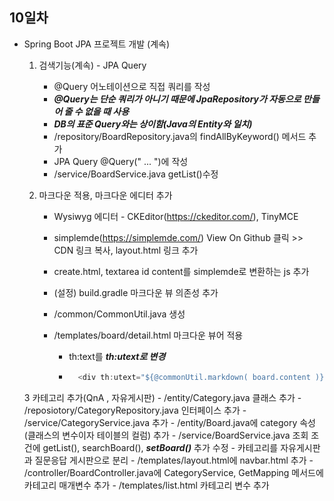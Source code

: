 ## 10일차
- Spring Boot JPA 프로젝트 개발 (계속)
    1. 검색기능(계속) - JPA Query
        - @Query 어노테이션으로 직접 쿼리를 작성
        - ***@Query는 단순 쿼리가 아니기 때문에 JpaRepository가 자동으로 만들어 줄 수 없을 때 사용***
        - ***DB의 표준 Query와는 상이함(Java의 Entity와 일치)***
        - /repository/BoardRepository.java의 findAllByKeyword() 메서드 추가
        - JPA Query @Query(" ... ")에 작성
        - /service/BoardService.java getList()수정

    2. 마크다운 적용, 마크다운 에디터 추가
        - Wysiwyg 에디터 - CKEditor(https://ckeditor.com/), TinyMCE
        - simplemde(https://simplemde.com/) View On Github 클릭 >> CDN 링크 복사, layout.html 링크 추가
        - create.html, textarea id content를 simplemde로 변환하는 js 추가

        - (설정) build.gradle 마크다운 뷰 의존성 추가
        - /common/CommonUtil.java 생성
        - /templates/board/detail.html 마크다운 뷰어 적용
            - th:text를 ***th:utext로 변경***
            - ```java
                <div th:utext="${@commonUtil.markdown( board.content )}" class="card-text"></div>```

    3 카테고리 추가(QnA , 자유게시판)
        - /entity/Category.java 클래스 추가
        - /reposiotory/CategoryRepository.java 인터페이스 추가
        - /service/CategoryService.java 추가
        - /entity/Board.java에 category 속성(클래스의 변수이자 테이블의 컬럼) 추가
        - /service/BoardService.java 조회 조건에 getList(), searchBoard(), ***setBoard()*** 추가 수정
        - 카테고리를 자유게시판과 질문응답 게시판으로 분리
        - /templates/layout.html에 navbar.html 추가
        - /controller/BoardController.java에 CategoryService, GetMapping 메서드에 카테고리 매개변수 추가
        - /templates/list.html 카테고리 변수 추가

    

